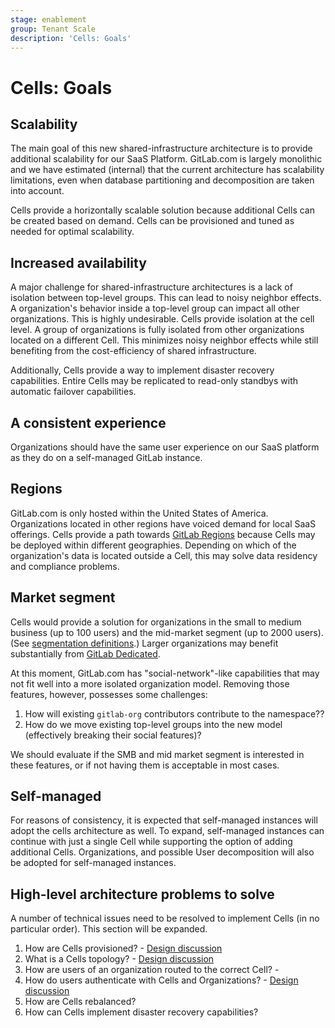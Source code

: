 ```yaml
---
stage: enablement
group: Tenant Scale
description: 'Cells: Goals'
---
```


# Cells: Goals

## Scalability

The main goal of this new shared-infrastructure architecture is to provide additional scalability for our SaaS Platform. GitLab.com is largely monolithic and we have estimated (internal) that the current architecture has scalability limitations, even when database partitioning and decomposition are taken into account.

Cells provide a horizontally scalable solution because additional Cells can be created based on demand. Cells can be provisioned and tuned as needed for optimal scalability.

## Increased availability

A major challenge for shared-infrastructure architectures is a lack of isolation between top-level groups. This can lead to noisy neighbor effects. A organization's behavior inside a top-level group can impact all other organizations. This is highly undesirable. Cells provide isolation at the cell level. A group of organizations is fully isolated from other organizations located on a different Cell. This minimizes noisy neighbor effects while still benefiting from the cost-efficiency of shared infrastructure.

Additionally, Cells provide a way to implement disaster recovery capabilities. Entire Cells may be replicated to read-only standbys with automatic failover capabilities.

## A consistent experience

Organizations should have the same user experience on our SaaS platform as they do on a self-managed GitLab instance.

## Regions

GitLab.com is only hosted within the United States of America. Organizations located in other regions have voiced demand for local SaaS offerings. Cells provide a path towards [GitLab Regions](https://gitlab.com/groups/gitlab-org/-/epics/6037) because Cells may be deployed within different geographies. Depending on which of the organization's data is located outside a Cell, this may solve data residency and compliance problems.

## Market segment

Cells would provide a solution for organizations in the small to medium business (up to 100 users) and the mid-market segment (up to 2000 users).
(See [segmentation definitions](https://about.gitlab.com/handbook/sales/field-operations/gtm-resources/#segmentation).)
Larger organizations may benefit substantially from [GitLab Dedicated](../../../subscriptions/gitlab_dedicated/index.md).

At this moment, GitLab.com has "social-network"-like capabilities that may not fit well into a more isolated organization model. Removing those features, however, possesses some challenges:

1. How will existing `gitlab-org` contributors contribute to the namespace??
1. How do we move existing top-level groups into the new model (effectively breaking their social features)?

We should evaluate if the SMB and mid market segment is interested in these features, or if not having them is acceptable in most cases.

## Self-managed

For reasons of consistency, it is expected that self-managed instances will
adopt the cells architecture as well. To expand, self-managed instances can
continue with just a single Cell while supporting the option of adding additional
Cells. Organizations, and possible User decomposition will also be adopted for
self-managed instances.

## High-level architecture problems to solve

A number of technical issues need to be resolved to implement Cells (in no particular order). This section will be expanded.

1. How are Cells provisioned? - [Design discussion](https://gitlab.com/gitlab-org/gitlab/-/issues/396641)
1. What is a Cells topology? - [Design discussion](https://gitlab.com/gitlab-org/gitlab/-/issues/396641)
1. How are users of an organization routed to the correct Cell? -
1. How do users authenticate with Cells and Organizations? - [Design discussion](https://gitlab.com/gitlab-org/gitlab/-/issues/395736)
1. How are Cells rebalanced?
1. How can Cells implement disaster recovery capabilities?

